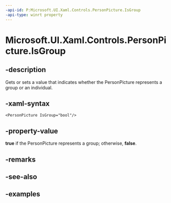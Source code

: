 ```yaml
---
-api-id: P:Microsoft.UI.Xaml.Controls.PersonPicture.IsGroup
-api-type: winrt property
---
```


<!-- Property syntax.
public bool IsGroup { get;  set; }
-->

# Microsoft.UI.Xaml.Controls.PersonPicture.IsGroup

## -description

Gets or sets a value that indicates whether the PersonPicture represents a group or an individual.

## -xaml-syntax

```xaml
<PersonPicture IsGroup="bool"/>
```

## -property-value

**true** if the PersonPicture represents a group; otherwise, **false**.

## -remarks

## -see-also

## -examples

